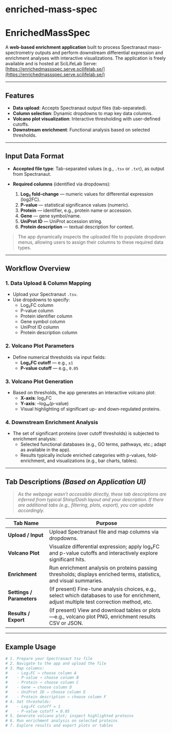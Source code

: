 # enriched-mass-spec

# EnrichedMassSpec

A **web-based enrichment application** built to process Spectranaut mass-spectrometry outputs and perform downstream differential expression and enrichment analyses with interactive visualizations. The application is freely available and is hosted at SciLifeLab Serve: [https://enrichedmassspec.serve.scilifelab.se/](https://enrichedmassspec.serve.scilifelab.se/)

---

##  Features

- **Data upload**: Accepts Spectranaut output files (tab-separated).
- **Column selection**: Dynamic dropdowns to map key data columns.
- **Volcano plot visualization**: Interactive thresholding with user-defined cutoffs.
- **Downstream enrichment**: Functional analysis based on selected thresholds.

---

##  Input Data Format

- **Accepted file type**: Tab-separated values (e.g., `.tsv` or `.txt`), as output from Spectranaut.
- **Required columns** (identified via dropdowns):

  1. **Log₂ fold-change** — numeric values for differential expression (log2FC).
  2. **P-value** — statistical significance values (numeric).
  3. **Protein** — identifier, e.g., protein name or accession.
  4. **Gene** — gene symbol/name.
  5. **UniProt ID** — UniProt accession string.
  6. **Protein description** — textual description for context.

> The app dynamically inspects the uploaded file to populate dropdown menus, allowing users to assign their columns to these required data types.

---

##  Workflow Overview

### 1. Data Upload & Column Mapping
- Upload your Spectranaut `.tsv`.
- Use dropdowns to specify:
  - Log₂FC column  
  - P-value column  
  - Protein identifier column  
  - Gene symbol column  
  - UniProt ID column  
  - Protein description column  

### 2. Volcano Plot Parameters
- Define numerical thresholds via input fields:
  - **Log₂FC cutoff** — e.g., `±1`
  - **P-value cutoff** — e.g., `0.05`

### 3. Volcano Plot Generation
- Based on thresholds, the app generates an interactive volcano plot:
  - **X-axis**: log₂FC  
  - **Y-axis**: –log₁₀(p-value)  
  - Visual highlighting of significant up- and down-regulated proteins.

### 4. Downstream Enrichment Analysis
- The set of significant proteins (over cutoff thresholds) is subjected to enrichment analysis:
  - Selected functional databases (e.g., GO terms, pathways, etc.; adapt as available in the app).
  - Results typically include enriched categories with p-values, fold-enrichment, and visualizations (e.g., bar charts, tables).

---

##  Tab Descriptions *(Based on Application UI)*

> _As the webpage wasn’t accessible directly, these tab descriptions are inferred from typical Shiny/Dash layout and your description. If there are additional tabs (e.g., filtering, plots, export), you can update accordingly._

| Tab Name             | Purpose |
|----------------------|---------|
| **Upload / Input**   | Upload Spectranaut file and map columns via dropdowns. |
| **Volcano Plot**     | Visualize differential expression; apply log₂FC and p-value cutoffs and interactively explore significant hits. |
| **Enrichment**       | Run enrichment analysis on proteins passing thresholds; displays enriched terms, statistics, and visual summaries. |
| **Settings / Parameters** | (If present) Fine-tune analysis choices, e.g., select which databases to use for enrichment, adjust multiple test correction method, etc. |
| **Results / Export** | (If present) View and download tables or plots—e.g., volcano plot PNG, enrichment results CSV or JSON. |

---

##  Example Usage

```bash
# 1. Prepare your Spectranaut tsv file
# 2. Navigate to the app and upload the file
# 3. Map columns:
#    - Log₂FC → choose column A
#    - P-value → choose column B
#    - Protein → choose column C
#    - Gene → choose column D
#    - UniProt ID → choose column E
#    - Protein description → choose column F
# 4. Set thresholds:
#    - Log₂FC cutoff = 1
#    - P-value cutoff = 0.05
# 5. Generate volcano plot; inspect highlighted proteins
# 6. Run enrichment analysis on selected proteins
# 7. Explore results and export plots or tables
